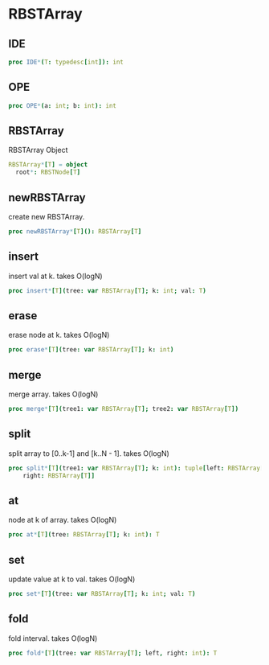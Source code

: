 # RBSTArray

## IDE


```nim
proc IDE*(T: typedesc[int]): int
```
## OPE


```nim
proc OPE*(a: int; b: int): int
```
## RBSTArray

RBSTArray Object
```nim
RBSTArray*[T] = object
  root*: RBSTNode[T]

```
## newRBSTArray

create new RBSTArray.
```nim
proc newRBSTArray*[T](): RBSTArray[T]
```
## insert

insert val at k. takes O(logN)
```nim
proc insert*[T](tree: var RBSTArray[T]; k: int; val: T)
```
## erase

erase node at k. takes O(logN)
```nim
proc erase*[T](tree: var RBSTArray[T]; k: int)
```
## merge

merge array. takes O(logN)
```nim
proc merge*[T](tree1: var RBSTArray[T]; tree2: var RBSTArray[T])
```
## split

split array to [0..k-1] and [k..N - 1]. takes O(logN)
```nim
proc split*[T](tree1: var RBSTArray[T]; k: int): tuple[left: RBSTArray[T],
    right: RBSTArray[T]]
```
## at

node at k of array. takes O(logN)
```nim
proc at*[T](tree: RBSTArray[T]; k: int): T
```
## set

update value at k to val. takes O(logN)
```nim
proc set*[T](tree: var RBSTArray[T]; k: int; val: T)
```
## fold

fold interval. takes O(logN)
```nim
proc fold*[T](tree: var RBSTArray[T]; left, right: int): T
```
